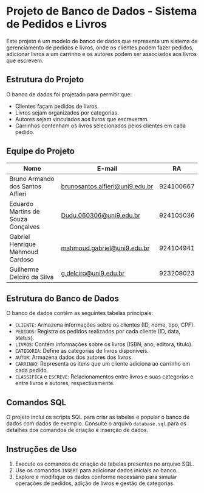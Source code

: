 # Projeto de Banco de Dados - Sistema de Pedidos e Livros

Este projeto é um modelo de banco de dados que representa um sistema de gerenciamento de pedidos e livros, onde os clientes podem fazer pedidos, adicionar livros a um carrinho e os autores podem ser associados aos livros que escrevem. 

## Estrutura do Projeto

O banco de dados foi projetado para permitir que:

- Clientes façam pedidos de livros.
- Livros sejam organizados por categorias.
- Autores sejam vinculados aos livros que escreveram.
- Carrinhos contenham os livros selecionados pelos clientes em cada pedido.

## Equipe do Projeto

| Nome                             | E-mail                       | RA         |
|----------------------------------|------------------------------|------------|
| Bruno Armando dos Santos Alfieri       | brunosantos.alfieri@uni9.edu.br        | 924100667  |
| Eduardo Martins de Souza Gonçalves | Dudu.060306@uni9.edu.br     | 924105036  |
| Gabriel Henrique Mahmoud Cardoso | mahmoud.gabriel@uni9.edu.br  | 924104941  |
| Guilherme Delciro da Silva       | g.delciro@uni9.edu.br        | 923209023  |

## Estrutura do Banco de Dados

O banco de dados contém as seguintes tabelas principais:

- `CLIENTE`: Armazena informações sobre os clientes (ID, nome, tipo, CPF).
- `PEDIDOS`: Registra os pedidos realizados por cada cliente (ID, data, status).
- `LIVROS`: Contém informações sobre os livros (ISBN, ano, editora, título).
- `CATEGORIA`: Define as categorias de livros disponíveis.
- `AUTOR`: Armazena dados dos autores dos livros.
- `CARRINHO`: Representa os itens que um cliente adiciona ao carrinho em cada pedido.
- `CLASSIFICA` e `ESCREVE`: Relacionamentos entre livros e suas categorias e entre livros e autores, respectivamente.

## Comandos SQL

O projeto inclui os scripts SQL para criar as tabelas e popular o banco de dados com dados de exemplo. Consulte o arquivo `database.sql` para os detalhes dos comandos de criação e inserção de dados.

## Instruções de Uso

1. Execute os comandos de criação de tabelas presentes no arquivo SQL.
2. Use os comandos `INSERT` para adicionar dados iniciais ao banco.
3. Explore e modifique os dados conforme necessário para simular operações de pedidos, adição de livros e gestão de categorias.
